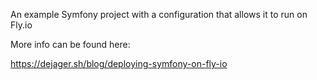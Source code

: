 An example Symfony project with a configuration that allows it to run on Fly.io

More info can be found here:

https://dejager.sh/blog/deploying-symfony-on-fly-io